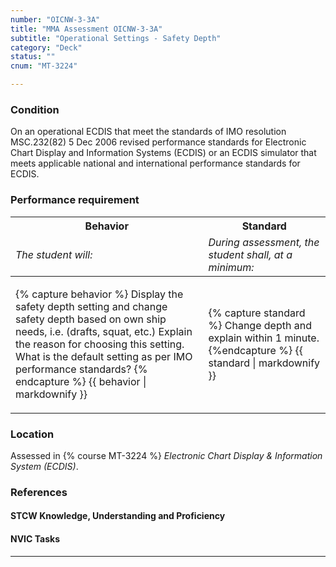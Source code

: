 ```yaml
---
number: "OICNW-3-3A"
title: "MMA Assessment OICNW-3-3A"
subtitle: "Operational Settings - Safety Depth"
category: "Deck"
status: ""
cnum: "MT-3224"

---
```

### Condition

On an operational ECDIS that meet the standards of IMO resolution MSC.232(82) 5 Dec 2006 revised performance standards for Electronic Chart Display and Information Systems (ECDIS) or an ECDIS simulator that meets applicable national and international performance standards for ECDIS.

### Performance requirement 

<table width='100%' class='Guidelines'>
 <thead>
 <tr>
     <th class='thirty'>Behavior</th>
     <th class='seventy'>Standard</th>
 </tr>
 <tr>
     <td><em>The student will:</em></td>
     <td><em>During assessment, the student shall, at a minimum:</em></td>
 </tr>
 </thead>
 <tbody>
 

<tr><td>

{% capture behavior %}
Display the safety depth setting and change safety depth based on own ship needs, i.e. (drafts, squat, etc.) Explain the reason for choosing this setting. What is the default setting as per IMO performance standards?
{% endcapture %}
{{ behavior | markdownify }}

</td><td>

{% capture standard %}
Change depth and explain within 1 minute.
{%endcapture %}
{{ standard | markdownify }}

</td></tr>



 </tbody>
 </table>

### Location

Assessed in  {% course  MT-3224 %}  *Electronic Chart Display & Information System (ECDIS)*.

### References

#### STCW Knowledge, Understanding and Proficiency


#### NVIC Tasks



***

